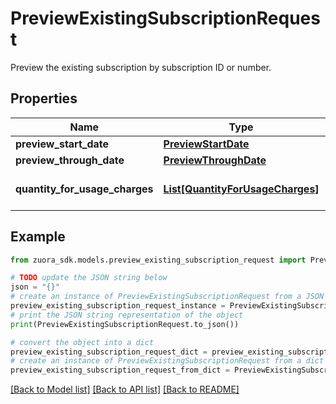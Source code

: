 # PreviewExistingSubscriptionRequest

Preview the existing subscription by subscription ID or number. 

## Properties

Name | Type | Description | Notes
------------ | ------------- | ------------- | -------------
**preview_start_date** | [**PreviewStartDate**](PreviewStartDate.md) |  | [optional] 
**preview_through_date** | [**PreviewThroughDate**](PreviewThroughDate.md) |  | [optional] 
**quantity_for_usage_charges** | [**List[QuantityForUsageCharges]**](QuantityForUsageCharges.md) | Container for usage charges.  | [optional] 

## Example

```python
from zuora_sdk.models.preview_existing_subscription_request import PreviewExistingSubscriptionRequest

# TODO update the JSON string below
json = "{}"
# create an instance of PreviewExistingSubscriptionRequest from a JSON string
preview_existing_subscription_request_instance = PreviewExistingSubscriptionRequest.from_json(json)
# print the JSON string representation of the object
print(PreviewExistingSubscriptionRequest.to_json())

# convert the object into a dict
preview_existing_subscription_request_dict = preview_existing_subscription_request_instance.to_dict()
# create an instance of PreviewExistingSubscriptionRequest from a dict
preview_existing_subscription_request_from_dict = PreviewExistingSubscriptionRequest.from_dict(preview_existing_subscription_request_dict)
```
[[Back to Model list]](../README.md#documentation-for-models) [[Back to API list]](../README.md#documentation-for-api-endpoints) [[Back to README]](../README.md)


